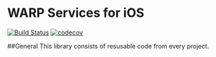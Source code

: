 # WARP Services for iOS

[![Build Status](https://travis-ci.org/wearereasonablepeople/services-ios.svg?branch=master)](https://travis-ci.org/wearereasonablepeople/services-ios)
[![codecov](https://codecov.io/gh/wearereasonablepeople/services-ios/branch/master/graph/badge.svg)](https://codecov.io/gh/wearereasonablepeople/services-ios)

##General
This library consists of resusable code from every project.

